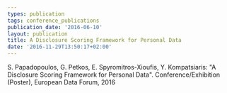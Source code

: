 ```yaml
---
types: publication
tags: conference_publications
publication_date: '2016-06-10'
layout: publication
title: A Disclosure Scoring Framework for Personal Data
date: '2016-11-29T13:50:17+02:00'
---
```

<p>S. Papadopoulos, G. Petkos, E. Spyromitros-Xioufis, Y. Kompatsiaris: "A Disclosure Scoring Framework for Personal Data". Conference/Exhibition (Poster), European Data Forum, 2016&nbsp;</p>

